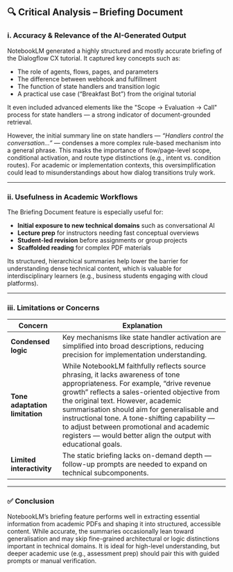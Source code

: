 ## 🔍 Critical Analysis – Briefing Document

### i. Accuracy & Relevance of the AI-Generated Output

NotebookLM generated a highly structured and mostly accurate briefing of the Dialogflow CX tutorial. It captured key concepts such as:

- The role of agents, flows, pages, and parameters
- The difference between webhook and fulfillment
- The function of state handlers and transition logic
- A practical use case (“Breakfast Bot”) from the original tutorial

It even included advanced elements like the "Scope → Evaluation → Call" process for state handlers — a strong indicator of document-grounded retrieval.

However, the initial summary line on state handlers — *“Handlers control the conversation…”* — condenses a more complex rule-based mechanism into a general phrase. This masks the importance of flow/page-level scope, conditional activation, and route type distinctions (e.g., intent vs. condition routes). For academic or implementation contexts, this oversimplification could lead to misunderstandings about how dialog transitions truly work.

---

### ii. Usefulness in Academic Workflows

The Briefing Document feature is especially useful for:

- **Initial exposure to new technical domains** such as conversational AI
- **Lecture prep** for instructors needing fast conceptual overviews
- **Student-led revision** before assignments or group projects
- **Scaffolded reading** for complex PDF materials

Its structured, hierarchical summaries help lower the barrier for understanding dense technical content, which is valuable for interdisciplinary learners (e.g., business students engaging with cloud platforms).

---

### iii. Limitations or Concerns

| Concern | Explanation |
|--------|-------------|
| **Condensed logic** | Key mechanisms like state handler activation are simplified into broad descriptions, reducing precision for implementation understanding. |
| **Tone adaptation limitation** | While NotebookLM faithfully reflects source phrasing, it lacks awareness of tone appropriateness. For example, “drive revenue growth” reflects a sales-oriented objective from the original text. However, academic summarisation should aim for generalisable and instructional tone. A tone-shifting capability — to adjust between promotional and academic registers — would better align the output with educational goals. |
| **Limited interactivity** | The static briefing lacks on-demand depth — follow-up prompts are needed to expand on technical subcomponents. |


---

### ✅ Conclusion

NotebookLM’s briefing feature performs well in extracting essential information from academic PDFs and shaping it into structured, accessible content. While accurate, the summaries occasionally lean toward generalisation and may skip fine-grained architectural or logic distinctions important in technical domains. It is ideal for high-level understanding, but deeper academic use (e.g., assessment prep) should pair this with guided prompts or manual verification.
